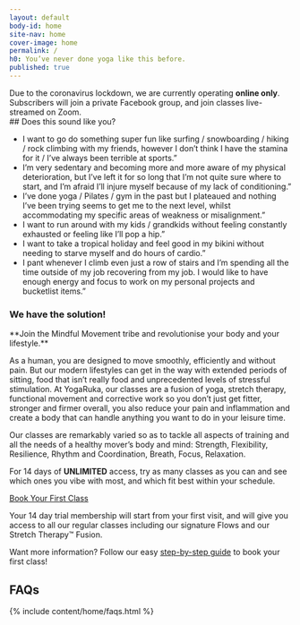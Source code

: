 ```yaml
---
layout: default
body-id: home
site-nav: home
cover-image: home
permalink: /
h0: You’ve never done yoga like this before.
published: true
---
```

<div class="form-feedback info">
  Due to the coronavirus lockdown, we are currently operating <strong>online only</strong>. Subscribers will join a private Facebook group, and join classes live-streamed on Zoom.
</div>

<section class="Longform Longform--blogpost" markdown="1">
## Does this sound like you?

- I want to go do something super fun like surfing / snowboarding / hiking / rock climbing with my friends, however I don’t think I have the stamina for it / I’ve always been terrible at sports.”
- I’m very sedentary and becoming more and more aware of my physical deterioration, but I’ve left it for so long that I’m not quite sure where to start, and I’m afraid I’ll injure myself because of my lack of conditioning.”
- I’ve done yoga / Pilates / gym in the past but I plateaued and nothing I’ve been trying seems to get me to the next level, whilst accommodating my specific areas of weakness or misalignment.”
- I want to run around with my kids / grandkids without feeling constantly exhausted or feeling like I’ll pop a hip.”
- I want to take a tropical holiday and feel good in my bikini without needing to starve myself and do hours of cardio.”
- I pant whenever I climb even just a row of stairs and I’m spending all the time outside of my job recovering from my job. I would like to have enough energy and focus to work on my personal projects and bucketlist items.”
</section>

<div class="Home-banner">
  <div class="Home-bannerImage"></div>
  <h3>We have the solution!</h3>
</div>

<section class="Longform Longform--blogpost" markdown="1">
**Join the Mindful Movement tribe and revolutionise your body and your lifestyle.**

As a human, you are designed to move smoothly, efficiently and without pain. But our modern lifestyles can get in the way with extended periods of sitting, food that isn’t really food and unprecedented levels of stressful stimulation. At YogaRuka, our classes are a fusion of yoga, stretch therapy, functional movement and corrective work so you don’t just get fitter, stronger and firmer overall, you also reduce your pain and inflammation and create a body that can handle anything you want to do in your leisure time.

Our classes are remarkably varied so as to tackle all aspects of training and all the needs of a healthy mover’s body and mind: Strength, Flexibility, Resilience, Rhythm and Coordination, Breath, Focus, Relaxation.

For 14 days of **UNLIMITED** access, try as many classes as you can and see which ones you vibe with most, and which fit best within your schedule.

<div class="u-text-center m-top--md m-bottom--md">
  <a class="button" href="/timetable">Book Your First Class</a>
</div>

Your 14 day trial membership will start from your first visit, and will give you access to all our regular classes including our signature Flows and our Stretch Therapy™ Fusion.

Want more information? Follow our easy [step-by-step guide](/guide/) to book your first class!
</section>

<section class=" Longform Longform--blogpost">
  <h2>FAQs</h2>
  {% include content/home/faqs.html %}
</section>

